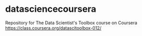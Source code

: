 # datasciencecoursera
Repository for The Data Scientist's Toolbox course on Coursera https://class.coursera.org/datascitoolbox-012/
